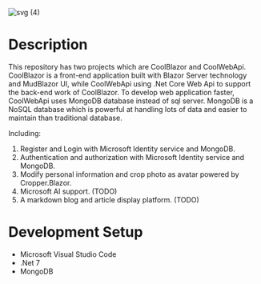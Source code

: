 ![svg (4)](https://github.com/UMkashingHui/CoolBlazor/assets/76719007/d4d73bfb-dbe5-40c4-9443-14f2fe62e9c8)
# Description
   <path class="st0" d="m118.1342,59.47548l-109.26863,0c-2.13411,0 -3.86557,1.73169 -3.86557,3.86603l0,5.22592c0,0.98696 0.37911,1.9369 1.05346,2.65581l3.57833,3.78765l5.07168,15.21297c0.87362,2.6325 3.34021,4.40692 6.11142,4.40692l27.971,0c2.93734,0 5.50357,-1.9858 6.24213,-4.83311l4.30546,-16.78607c0,0 0,-3.78765 4.16858,-3.78765c4.16675,0 4.16675,3.78765 4.16675,3.78765l4.30752,16.78607c0.73673,2.8473 3.30296,4.83311 6.2403,4.83311l27.96871,0c2.77532,0 5.23781,-1.77465 6.11325,-4.40692l5.06962,-15.21297l3.58038,-3.78765c0.67618,-0.71891 1.0514,-1.66885 1.0514,-2.65581l0,-5.22592c0,-2.13434 -1.72758,-3.86603 -3.8658,-3.86603l0.00001,0z" fill="#000000" id="svg_2" stroke="null"/>
   <path class="st0" d="m30.69795,19.39567c0.43007,-2.12634 1.90559,-3.89711 3.92041,-4.70217l5.70489,-2.28264c1.46981,-0.58637 2.43118,-2.00934 2.43118,-3.59044l0,-2.95516c0,-1.39714 -0.75821,-2.691 -1.98169,-3.37518c-1.2253,-0.68418 -2.72048,-0.64876 -3.91653,0.08592c0,0 -11.72034,3.74651 -13.42644,8.2942c-1.70427,4.54586 -13.63964,44.33295 -13.63964,44.33295l13.63964,0l7.26817,-35.80749l0.00001,0.00001z" fill="#000000" id="svg_3" stroke="null"/>
   <path class="st0" d="m86.67674,12.41086l5.70695,2.28264c2.01688,0.80506 3.49035,2.57583 3.92019,4.70217l7.26634,35.80794l13.64147,0c0,0 -11.93537,-39.78708 -13.64147,-44.33295c-1.70427,-4.54769 -13.42438,-8.2942 -13.42438,-8.2942c-1.19422,-0.73491 -2.69123,-0.7701 -3.91653,-0.08592c-1.2237,0.68395 -1.98397,1.9778 -1.98397,3.37518l0,2.95516c0.00023,1.58064 0.96182,3.00361 2.43141,3.58998l-0.00001,0z" fill="#000000" id="svg_4" stroke="null"/>
</svg>
This repository has two projects which are CoolBlazor and CoolWebApi. CoolBlazor is a front-end  application built with Blazor Server technology and MudBlazor UI, while CoolWebApi using .Net Core Web Api to support the back-end work of CoolBlazor. To develop web application faster, CoolWebApi uses MongoDB database instead of sql server. MongoDB is a NoSQL database which is powerful at handling lots of data and easier to maintain than traditional database. 

Including:

1. Register and Login with Microsoft Identity service and MongoDB.
2. Authentication and authorization with Microsoft Identity service and MongoDB. 
3. Modify personal information and crop photo as avatar powered by Cropper.Blazor.
4. Microsoft AI support. (TODO)
5. A markdown blog and article display platform. (TODO)

# Development Setup
- Microsoft Visual Studio Code
- .Net 7
- MongoDB
